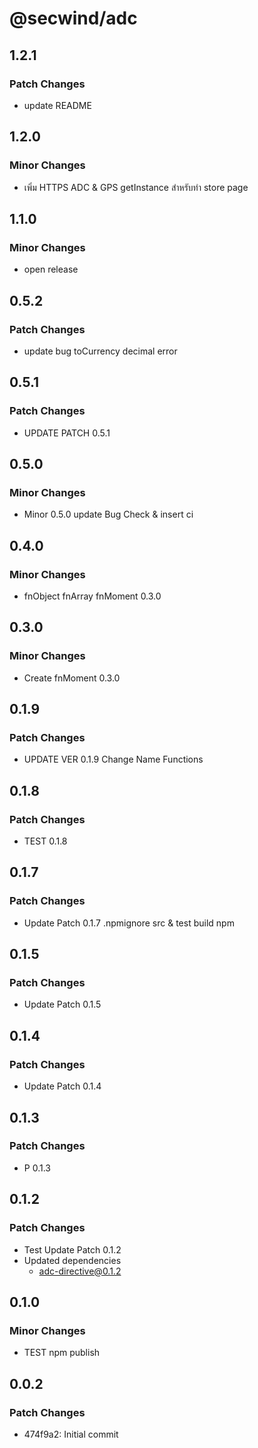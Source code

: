 # @secwind/adc

## 1.2.1

### Patch Changes

- update README

## 1.2.0

### Minor Changes

- เพิ่ม HTTPS ADC & GPS getInstance สำหรับทำ store page

## 1.1.0

### Minor Changes

- open release

## 0.5.2

### Patch Changes

- update bug toCurrency decimal error

## 0.5.1

### Patch Changes

- UPDATE PATCH 0.5.1

## 0.5.0

### Minor Changes

- Minor 0.5.0 update Bug Check & insert ci

## 0.4.0

### Minor Changes

- fnObject fnArray fnMoment 0.3.0

## 0.3.0

### Minor Changes

- Create fnMoment 0.3.0

## 0.1.9

### Patch Changes

- UPDATE VER 0.1.9 Change Name Functions

## 0.1.8

### Patch Changes

- TEST 0.1.8

## 0.1.7

### Patch Changes

- Update Patch 0.1.7 .npmignore src & test build npm

## 0.1.5

### Patch Changes

- Update Patch 0.1.5

## 0.1.4

### Patch Changes

- Update Patch 0.1.4

## 0.1.3

### Patch Changes

- P 0.1.3

## 0.1.2

### Patch Changes

- Test Update Patch 0.1.2
- Updated dependencies
  - adc-directive@0.1.2

## 0.1.0

### Minor Changes

- TEST npm publish

## 0.0.2

### Patch Changes

- 474f9a2: Initial commit
